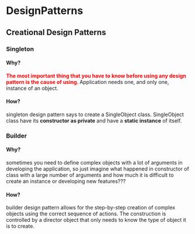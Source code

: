# DesignPatterns

## Creational Design Patterns

###  Singleton

#### Why?

<b style="color:red"> The most important thing that you have to know before using any design pattern is the cause of using. </b>
Application needs one, and only one, instance of an object.


#### How?

singleton design pattern says to create a SingleObject class. SingleObject class have its <b>constructor as private</b> and have a <b>static instance</b> of itself.

### Builder

#### Why?

sometimes you need to define complex objects with a lot of arguments in developing the application, so just imagine what happened in constructor of class with a large number of arguments and how much it is difficult to create an instance or developing new features???


#### How?

builder design pattern allows for the step-by-step creation of complex objects using the correct sequence of actions. The construction is controlled by a director object that only needs to know the type of object it is to create.

